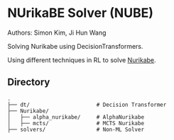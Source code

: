 # NUrikaBE Solver (NUBE)
Authors: Simon Kim, Ji Hun Wang

Solving Nurikabe using DecisionTransformers. 

Using different techniques in RL to solve [Nurikabe](https://en.wikipedia.org/wiki/Nurikabe_(puzzle)). 

## Directory
```
.
├── dt/                     # Decision Transformer    
├── Nurikabe/                    
│   ├── alpha_nurikabe/     # AlphaNurikabe
│   ├── mcts/               # MCTS Nurikabe          
├── solvers/                # Non-ML Solver                
```